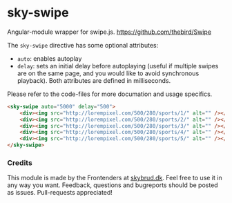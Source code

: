 # sky-swipe

Angular-module wrapper for swipe.js.
https://github.com/thebird/Swipe

The `sky-swipe` directive has some optional attributes:
- `auto`: enables autoplay
- `delay`: sets an initial delay before autoplaying (useful if multiple swipes are on the same page, and you would like to avoid synchronous playback). Both attributes are defined in milliseconds.

Please refer to the code-files for more documation and usage specifics.

```html
<sky-swipe auto="5000" delay="500">
	<div><img src="http://lorempixel.com/500/280/sports/1/" alt="" /></div>
	<div><img src="http://lorempixel.com/500/280/sports/2/" alt="" /></div>
	<div><img src="http://lorempixel.com/500/280/sports/3/" alt="" /></div>
	<div><img src="http://lorempixel.com/500/280/sports/4/" alt="" /></div>
	<div><img src="http://lorempixel.com/500/280/sports/5/" alt="" /></div>
</sky-swipe>
```


### Credits

This module is made by the Frontenders at [skybrud.dk](http://www.skybrud.dk/). Feel free to use it in any way you want. Feedback, questions and bugreports should be posted as issues. Pull-requests appreciated!
